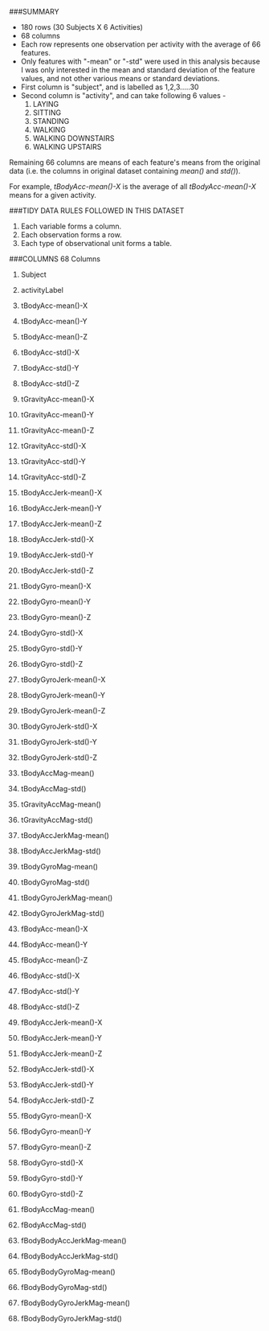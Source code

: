 ###SUMMARY
- 180 rows (30 Subjects X 6 Activities)
- 68 columns 
- Each row represents one observation per activity with the average of 66 features.
- Only features with "-mean" or "-std" were used in this analysis because I was only interested in the mean and standard deviation of the feature values, and not other various means or standard deviations.
- First column is "subject", and is labelled as 1,2,3.....30
- Second column is "activity", and can take following 6 values -
	1. LAYING
	2. SITTING
	3. STANDING
	4. WALKING
	5. WALKING DOWNSTAIRS
	6. WALKING UPSTAIRS

Remaining 66 columns are means of each feature's means from the original data (i.e. the columns in original dataset containing *mean()* and *std()*). 

For example, *tBodyAcc-mean()-X* is the average of all *tBodyAcc-mean()-X* means for a given activity. 

###TIDY DATA RULES FOLLOWED IN THIS DATASET
1. Each variable forms a column.
2. Each observation forms a row.
3. Each type of observational unit forms a table.


###COLUMNS
68 Columns

1.  Subject

2.  activityLabel

3.  tBodyAcc-mean()-X

4.  tBodyAcc-mean()-Y

5.  tBodyAcc-mean()-Z

6.  tBodyAcc-std()-X

7.  tBodyAcc-std()-Y

8.  tBodyAcc-std()-Z

9.  tGravityAcc-mean()-X

10.  tGravityAcc-mean()-Y

11.  tGravityAcc-mean()-Z

12.  tGravityAcc-std()-X

13.  tGravityAcc-std()-Y

14.  tGravityAcc-std()-Z

15.  tBodyAccJerk-mean()-X

16.  tBodyAccJerk-mean()-Y

17.  tBodyAccJerk-mean()-Z

18.  tBodyAccJerk-std()-X

19.  tBodyAccJerk-std()-Y

20.  tBodyAccJerk-std()-Z

21.  tBodyGyro-mean()-X

22.  tBodyGyro-mean()-Y

23.  tBodyGyro-mean()-Z

24.  tBodyGyro-std()-X

25.  tBodyGyro-std()-Y

26.  tBodyGyro-std()-Z

27.  tBodyGyroJerk-mean()-X

28.  tBodyGyroJerk-mean()-Y

29.  tBodyGyroJerk-mean()-Z

30.  tBodyGyroJerk-std()-X

31.  tBodyGyroJerk-std()-Y

32.  tBodyGyroJerk-std()-Z

33.  tBodyAccMag-mean()

34.  tBodyAccMag-std()

35.  tGravityAccMag-mean()

36.  tGravityAccMag-std()

37.  tBodyAccJerkMag-mean()

38.  tBodyAccJerkMag-std()

39.  tBodyGyroMag-mean()

40.  tBodyGyroMag-std()

41.  tBodyGyroJerkMag-mean()

42.  tBodyGyroJerkMag-std()

43.  fBodyAcc-mean()-X

44.  fBodyAcc-mean()-Y

45.  fBodyAcc-mean()-Z

46.  fBodyAcc-std()-X

47.  fBodyAcc-std()-Y

48.  fBodyAcc-std()-Z

49.  fBodyAccJerk-mean()-X

50.  fBodyAccJerk-mean()-Y

51.  fBodyAccJerk-mean()-Z

52.  fBodyAccJerk-std()-X

53.  fBodyAccJerk-std()-Y

54.  fBodyAccJerk-std()-Z

55.  fBodyGyro-mean()-X

56.  fBodyGyro-mean()-Y

57.  fBodyGyro-mean()-Z

58.  fBodyGyro-std()-X

59.  fBodyGyro-std()-Y

60.  fBodyGyro-std()-Z

61.  fBodyAccMag-mean()

62.  fBodyAccMag-std()

63.  fBodyBodyAccJerkMag-mean()

64.  fBodyBodyAccJerkMag-std()

65.  fBodyBodyGyroMag-mean()

66.  fBodyBodyGyroMag-std()

67.  fBodyBodyGyroJerkMag-mean()

68.  fBodyBodyGyroJerkMag-std()
